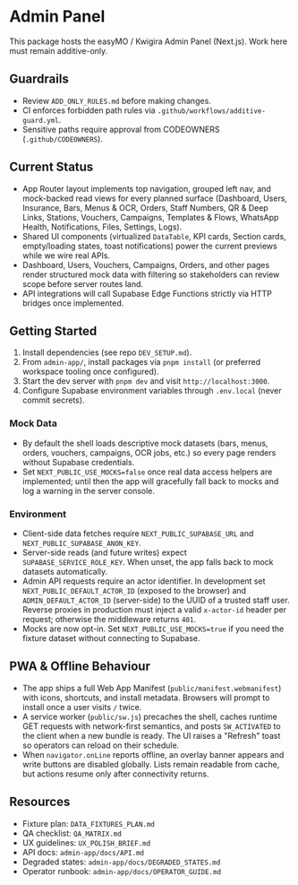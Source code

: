 # Admin Panel

This package hosts the easyMO / Kwigira Admin Panel (Next.js). Work here must
remain additive-only.

## Guardrails

- Review `ADD_ONLY_RULES.md` before making changes.
- CI enforces forbidden path rules via `.github/workflows/additive-guard.yml`.
- Sensitive paths require approval from CODEOWNERS (`.github/CODEOWNERS`).

## Current Status

- App Router layout implements top navigation, grouped left nav, and mock-backed
  read views for every planned surface (Dashboard, Users, Insurance, Bars, Menus
  & OCR, Orders, Staff Numbers, QR & Deep Links, Stations, Vouchers, Campaigns,
  Templates & Flows, WhatsApp Health, Notifications, Files, Settings, Logs).
- Shared UI components (virtualized `DataTable`, KPI cards, Section cards,
  empty/loading states, toast notifications) power the current previews while we
  wire real APIs.
- Dashboard, Users, Vouchers, Campaigns, Orders, and other pages render
  structured mock data with filtering so stakeholders can review scope before
  server routes land.
- API integrations will call Supabase Edge Functions strictly via HTTP bridges
  once implemented.

## Getting Started

1. Install dependencies (see repo `DEV_SETUP.md`).
2. From `admin-app/`, install packages via `pnpm install` (or preferred
   workspace tooling once configured).
3. Start the dev server with `pnpm dev` and visit `http://localhost:3000`.
4. Configure Supabase environment variables through `.env.local` (never commit
   secrets).

### Mock Data

- By default the shell loads descriptive mock datasets (bars, menus, orders,
  vouchers, campaigns, OCR jobs, etc.) so every page renders without Supabase
  credentials.
- Set `NEXT_PUBLIC_USE_MOCKS=false` once real data access helpers are
  implemented; until then the app will gracefully fall back to mocks and log a
  warning in the server console.

### Environment

- Client-side data fetches require `NEXT_PUBLIC_SUPABASE_URL` and
  `NEXT_PUBLIC_SUPABASE_ANON_KEY`.
- Server-side reads (and future writes) expect `SUPABASE_SERVICE_ROLE_KEY`. When
  unset, the app falls back to mock datasets automatically.
- Admin API requests require an actor identifier. In development set
  `NEXT_PUBLIC_DEFAULT_ACTOR_ID` (exposed to the browser) and
  `ADMIN_DEFAULT_ACTOR_ID` (server-side) to the UUID of a trusted staff user.
  Reverse proxies in production must inject a valid `x-actor-id` header per
  request; otherwise the middleware returns `401`.
- Mocks are now opt-in. Set `NEXT_PUBLIC_USE_MOCKS=true` if you need the fixture
  dataset without connecting to Supabase.

## PWA & Offline Behaviour

- The app ships a full Web App Manifest (`public/manifest.webmanifest`) with
  icons, shortcuts, and install metadata. Browsers will prompt to install once a
  user visits `/` twice.
- A service worker (`public/sw.js`) precaches the shell, caches runtime GET
  requests with network-first semantics, and posts `SW_ACTIVATED` to the client
  when a new bundle is ready. The UI raises a "Refresh" toast so operators can
  reload on their schedule.
- When `navigator.onLine` reports offline, an overlay banner appears and write
  buttons are disabled globally. Lists remain readable from cache, but actions
  resume only after connectivity returns.

## Resources

- Fixture plan: `DATA_FIXTURES_PLAN.md`
- QA checklist: `QA_MATRIX.md`
- UX guidelines: `UX_POLISH_BRIEF.md`
- API docs: `admin-app/docs/API.md`
- Degraded states: `admin-app/docs/DEGRADED_STATES.md`
- Operator runbook: `admin-app/docs/OPERATOR_GUIDE.md`
